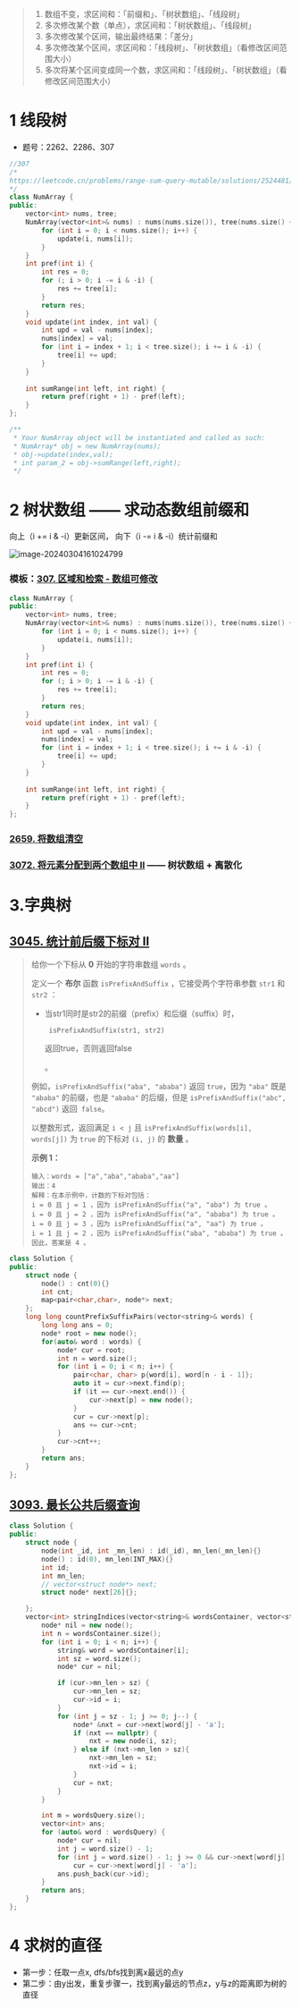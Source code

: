 > 1. 数组不变，求区间和：「前缀和」、「树状数组」、「线段树」
> 2. 多次修改某个数（单点），求区间和：「树状数组」、「线段树」
> 3. 多次修改某个区间，输出最终结果：「差分」
> 4. 多次修改某个区间，求区间和：「线段树」、「树状数组」（看修改区间范围大小）
> 5. 多次将某个区间变成同一个数，求区间和：「线段树」、「树状数组」（看修改区间范围大小）

# 1 线段树

- 题号：2262、2286、307

```cpp
//307
/*
https://leetcode.cn/problems/range-sum-query-mutable/solutions/2524481/dai-ni-fa-ming-shu-zhuang-shu-zu-fu-shu-lyfll/
*/
class NumArray {
public:
    vector<int> nums, tree;
    NumArray(vector<int>& nums) : nums(nums.size()), tree(nums.size() + 1) {
        for (int i = 0; i < nums.size(); i++) {
            update(i, nums[i]);
        }
    }
    int pref(int i) {
        int res = 0;
        for (; i > 0; i -= i & -i) {
            res += tree[i];
        }
        return res;
    }
    void update(int index, int val) {
        int upd = val - nums[index];
        nums[index] = val;
        for (int i = index + 1; i < tree.size(); i += i & -i) {
            tree[i] += upd;
        }
    }
    
    int sumRange(int left, int right) {
        return pref(right + 1) - pref(left);
    }
};

/**
 * Your NumArray object will be instantiated and called as such:
 * NumArray* obj = new NumArray(nums);
 * obj->update(index,val);
 * int param_2 = obj->sumRange(left,right);
 */
```

# 2 树状数组 —— 求动态数组前缀和

向上（i += i & -i）更新区间， 向下（i -= i & -i）统计前缀和

![image-20240304161024799](https://typora-dusong.oss-cn-chengdu.aliyuncs.com/image-20240304161024799.png)

### 模板：[307. 区域和检索 - 数组可修改](https://leetcode.cn/problems/range-sum-query-mutable/)

```cpp
class NumArray {
public:
    vector<int> nums, tree;
    NumArray(vector<int>& nums) : nums(nums.size()), tree(nums.size() + 1) {
        for (int i = 0; i < nums.size(); i++) {
            update(i, nums[i]);
        }
    }
    int pref(int i) {
        int res = 0;
        for (; i > 0; i -= i & -i) {
            res += tree[i];
        }
        return res;
    }
    void update(int index, int val) {
        int upd = val - nums[index];
        nums[index] = val;
        for (int i = index + 1; i < tree.size(); i += i & -i) {
            tree[i] += upd;
        }
    }
    
    int sumRange(int left, int right) {
        return pref(right + 1) - pref(left);
    }
};
```



### [2659. 将数组清空](https://leetcode.cn/problems/make-array-empty/)

### [3072. 将元素分配到两个数组中 II](https://leetcode.cn/problems/distribute-elements-into-two-arrays-ii/) —— 树状数组 + 离散化



# 3.字典树

## [3045. 统计前后缀下标对 II](https://leetcode.cn/problems/count-prefix-and-suffix-pairs-ii/)

> 给你一个下标从 **0** 开始的字符串数组 `words` 。
>
> 定义一个 **布尔** 函数 `isPrefixAndSuffix` ，它接受两个字符串参数 `str1` 和 `str2` ：
>
> - 当str1同时是str2的前缀（prefix）和后缀（suffix）时，
>
>   ```
>    isPrefixAndSuffix(str1, str2)
>   ```
> 
>   返回true，否则返回false
>
>   。
>
> 例如，`isPrefixAndSuffix("aba", "ababa")` 返回 `true`，因为 `"aba"` 既是 `"ababa"` 的前缀，也是 `"ababa"` 的后缀，但是 `isPrefixAndSuffix("abc", "abcd")` 返回` false`。
>
> 以整数形式，返回满足 `i < j` 且 `isPrefixAndSuffix(words[i], words[j])` 为 `true` 的下标对 `(i, j)` 的 **数量** 。
>
> **示例 1：**
>
> ```
>输入：words = ["a","aba","ababa","aa"]
> 输出：4
> 解释：在本示例中，计数的下标对包括：
> i = 0 且 j = 1 ，因为 isPrefixAndSuffix("a", "aba") 为 true 。
> i = 0 且 j = 2 ，因为 isPrefixAndSuffix("a", "ababa") 为 true 。
> i = 0 且 j = 3 ，因为 isPrefixAndSuffix("a", "aa") 为 true 。
> i = 1 且 j = 2 ，因为 isPrefixAndSuffix("aba", "ababa") 为 true 。
> 因此，答案是 4 。
> ```

```cpp
class Solution {
public:
    struct node {
        node() : cnt(0){}
        int cnt;
        map<pair<char,char>, node*> next;
    };
    long long countPrefixSuffixPairs(vector<string>& words) {
        long long ans = 0;
        node* root = new node();
        for(auto& word : words) {
            node* cur = root;
            int n = word.size();
            for (int i = 0; i < n; i++) {
                pair<char, char> p{word[i], word[n - i - 1]};
                auto it = cur->next.find(p);
                if (it == cur->next.end()) {
                    cur->next[p] = new node();
                }
                cur = cur->next[p];
                ans += cur->cnt;
            }
            cur->cnt++;
        }
        return ans;
    }
};
```

## [3093. 最长公共后缀查询](https://leetcode.cn/problems/longest-common-suffix-queries/)

```cpp
class Solution {
public:
    struct node {
        node(int _id, int _mn_len) : id(_id), mn_len(_mn_len){}
        node() : id(0), mn_len(INT_MAX){}
        int id;
        int mn_len;
        // vector<struct node*> next;
        struct node* next[26]{};

    };
    vector<int> stringIndices(vector<string>& wordsContainer, vector<string>& wordsQuery) {
        node* nil = new node();
        int n = wordsContainer.size();
        for (int i = 0; i < n; i++) {
            string& word = wordsContainer[i];
            int sz = word.size();
            node* cur = nil;

            if (cur->mn_len > sz) {
                cur->mn_len = sz;
                cur->id = i;
            }
            for (int j = sz - 1; j >= 0; j--) {
                node* &nxt = cur->next[word[j] - 'a'];
                if (nxt == nullptr) {
                    nxt = new node(i, sz);
                } else if (nxt->mn_len > sz){
                    nxt->mn_len = sz;
                    nxt->id = i;
                }
                cur = nxt;
            }
        }

        int m = wordsQuery.size();
        vector<int> ans;
        for (auto& word : wordsQuery) {
            node* cur = nil;
            int j = word.size() - 1;
            for (int j = word.size() - 1; j >= 0 && cur->next[word[j] - 'a']; j--) 
                cur = cur->next[word[j] - 'a'];
            ans.push_back(cur->id);
        }
        return ans;
    }
};
```



# 4 求树的直径

- 第一步：任取一点x, dfs/bfs找到离x最远的点y
- 第二步：由y出发，重复步骤一，找到离y最远的节点z，y与z的距离即为树的直径

